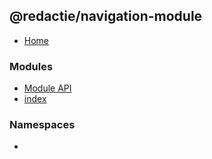 ## @redactie/navigation-module

- [Home](../wiki/Home)

### Modules

- [Module API](../wiki/Module%20API)
- [index](../wiki/index)

### Namespaces

- [<internal>](../wiki/index.%3Cinternal%3E)
